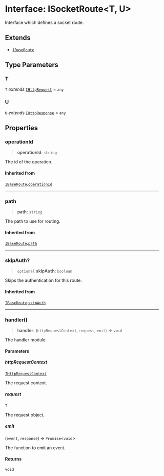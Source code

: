 # Interface: ISocketRoute\<T, U\>

Interface which defines a socket route.

## Extends

- [`IBaseRoute`](IBaseRoute.md)

## Type Parameters

### T

`T` *extends* [`IHttpRequest`](IHttpRequest.md) = `any`

### U

`U` *extends* [`IHttpResponse`](IHttpResponse.md) = `any`

## Properties

### operationId

> **operationId**: `string`

The id of the operation.

#### Inherited from

[`IBaseRoute`](IBaseRoute.md).[`operationId`](IBaseRoute.md#operationid)

***

### path

> **path**: `string`

The path to use for routing.

#### Inherited from

[`IBaseRoute`](IBaseRoute.md).[`path`](IBaseRoute.md#path)

***

### skipAuth?

> `optional` **skipAuth**: `boolean`

Skips the authentication for this route.

#### Inherited from

[`IBaseRoute`](IBaseRoute.md).[`skipAuth`](IBaseRoute.md#skipauth)

***

### handler()

> **handler**: (`httpRequestContext`, `request`, `emit`) => `void`

The handler module.

#### Parameters

##### httpRequestContext

[`IHttpRequestContext`](IHttpRequestContext.md)

The request context.

##### request

`T`

The request object.

##### emit

(`event`, `response`) => `Promise`\<`void`\>

The function to emit an event.

#### Returns

`void`
